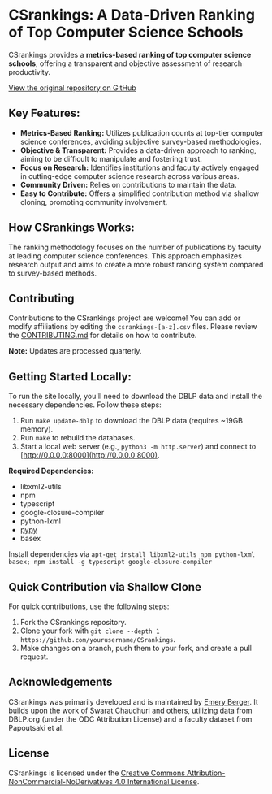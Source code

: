 # CSrankings: A Data-Driven Ranking of Top Computer Science Schools

CSrankings provides a **metrics-based ranking of top computer science schools**, offering a transparent and objective assessment of research productivity.

[View the original repository on GitHub](https://github.com/emeryberger/CSrankings)

## Key Features:

*   **Metrics-Based Ranking:**  Utilizes publication counts at top-tier computer science conferences, avoiding subjective survey-based methodologies.
*   **Objective & Transparent:**  Provides a data-driven approach to ranking, aiming to be difficult to manipulate and fostering trust.
*   **Focus on Research:**  Identifies institutions and faculty actively engaged in cutting-edge computer science research across various areas.
*   **Community Driven:** Relies on contributions to maintain the data.
*   **Easy to Contribute:** Offers a simplified contribution method via shallow cloning, promoting community involvement.

## How CSrankings Works:

The ranking methodology focuses on the number of publications by faculty at leading computer science conferences. This approach emphasizes research output and aims to create a more robust ranking system compared to survey-based methods.

## Contributing

Contributions to the CSrankings project are welcome! You can add or modify affiliations by editing the `csrankings-[a-z].csv` files.  Please review the [CONTRIBUTING.md](CONTRIBUTING.md) for details on how to contribute.

**Note:** Updates are processed quarterly.

## Getting Started Locally:

To run the site locally, you'll need to download the DBLP data and install the necessary dependencies.  Follow these steps:

1.  Run `make update-dblp` to download the DBLP data (requires ~19GB memory).
2.  Run `make` to rebuild the databases.
3.  Start a local web server (e.g., `python3 -m http.server`) and connect to [http://0.0.0.0:8000](http://0.0.0.0:8000).

**Required Dependencies:**

*   libxml2-utils
*   npm
*   typescript
*   google-closure-compiler
*   python-lxml
*   [pypy](https://doc.pypy.org/en/latest/install.html)
*   basex

Install dependencies via `apt-get install libxml2-utils npm python-lxml basex; npm install -g typescript google-closure-compiler`

## Quick Contribution via Shallow Clone

For quick contributions, use the following steps:

1.  Fork the CSrankings repository.
2.  Clone your fork with `git clone --depth 1 https://github.com/yourusername/CSrankings`.
3.  Make changes on a branch, push them to your fork, and create a pull request.

## Acknowledgements

CSrankings was primarily developed and is maintained by [Emery Berger](https://emeryberger.com). It builds upon the work of Swarat Chaudhuri and others, utilizing data from DBLP.org (under the ODC Attribution License) and a faculty dataset from Papoutsaki et al.

## License

CSrankings is licensed under the [Creative Commons Attribution-NonCommercial-NoDerivatives 4.0 International License](https://creativecommons.org/licenses/by-nc-nd/4.0/).
